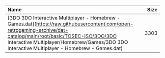 |Name|Size|
|:---|---:|
|[3DO 3DO Interactive Multiplayer - Homebrew - Games.dat](https://raw.githubusercontent.com/open-retrogaming-archive/dat-catalog/main/root/basic/TOSEC-ISO/3DO/3DO Interactive Multiplayer/Homebrew/Games/3DO 3DO Interactive Multiplayer - Homebrew - Games.dat)|3303|
